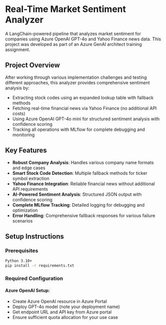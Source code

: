 # Real-Time Market Sentiment Analyzer

A LangChain-powered pipeline that analyzes market sentiment for companies using Azure OpenAI GPT-4o and Yahoo Finance news data. This project was developed as part of an Azure GenAI architect training assignment.

## Project Overview

After working through various implementation challenges and testing different approaches, this analyzer provides comprehensive sentiment analysis by:
- Extracting stock codes using an expanded lookup table with fallback methods
- Fetching real-time financial news via Yahoo Finance (no additional API costs)
- Using Azure OpenAI GPT-4o mini for structured sentiment analysis with confidence scoring
- Tracking all operations with MLflow for complete debugging and monitoring

## Key Features

- **Robust Company Analysis**: Handles various company name formats and edge cases
- **Smart Stock Code Detection**: Multiple fallback methods for ticker symbol extraction  
- **Yahoo Finance Integration**: Reliable financial news without additional API requirements
- **AI-Powered Sentiment Analysis**: Structured JSON output with confidence scoring
- **Complete MLflow Tracking**: Detailed logging for debugging and optimization
- **Error Handling**: Comprehensive fallback responses for various failure scenarios

## Setup Instructions

### Prerequisites
```bash
Python 3.10+
pip install -r requirements.txt
```
### Required Configuration

#### Azure OpenAI Setup:
- Create Azure OpenAI resource in Azure Portal
- Deploy GPT-4o model (note your deployment name)
- Get endpoint URL and API key from Azure portal
- Ensure sufficient quota allocation for your use case

